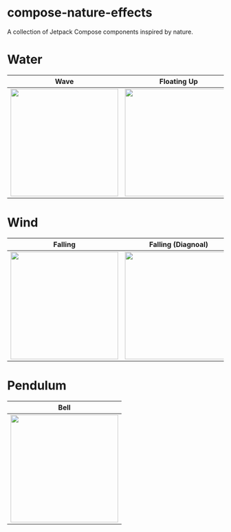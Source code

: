 # compose-nature-effects
A collection of Jetpack Compose components inspired by nature.


# Water
| Wave | Floating Up| 
|:--:|:--:|
|<img src = "https://github.com/user-attachments/assets/43c9feaa-dde8-4505-a5f3-c24e1f6c2d94" width = "250">|<img src = "https://github.com/user-attachments/assets/363c7db7-7817-4318-b4eb-7e381e8c05c4" width = "250">|


# Wind

| Falling | Falling (Diagnoal) |
|:--:|:--:|
|<img src = "https://github.com/user-attachments/assets/4d3f66a1-6cc4-4785-97af-cd0d2af81f80" width = "250">|<img src = "https://github.com/user-attachments/assets/56d3c6bb-c2ea-4e78-bc35-935bc255b218" width = "250">|

# Pendulum

| Bell |
|:--:|
|<img src = "https://github.com/user-attachments/assets/78163335-7a3c-4d2b-ba26-70eb2a341fcd" width = "250">|
